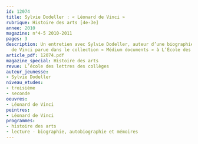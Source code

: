 ```yaml
---
id: 12074
title: Sylvie Dodeller : « Léonard de Vinci » 
rubrique: Histoire des arts [4e-3e]
annee: 2010
magazine: n°4-5 2010-2011
pages: 3
description: Un entretien avec Sylvie Dodeller, auteur d’une biographie de Léonard
  de Vinci parue dans le collection « Médium documents » à L’École des loisirs.
article_pdf: 12074.pdf
magazine_special: Histoire des arts
revue: L’école des lettres des collèges
auteur_jeunesse:
- Sylvie Dodeller
niveau_etudes:
- troisième
- seconde
oeuvres:
- Léonard de Vinci
peintres:
- Léonard de Vinci
programmes:
- histoire des arts
- lecture - biographie, autobiographie et mémoires
---
```

